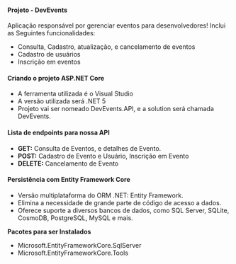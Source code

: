 #### Projeto - DevEvents

Aplicação responsável por gerenciar eventos para desenvolvedores! Inclui as Seguintes funcionalidades:

* Consulta, Cadastro, atualização, e cancelamento de eventos
* Cadastro de usuários
* Inscrição em eventos

#### Criando o projeto ASP.NET Core

* A ferramenta utilizada é o Visual Studio
* A versão utilizada será .NET 5
* Projeto vai ser nomeado DevEvents.API, e a solution será chamada DevEvents.

#### Lista de endpoints para nossa API

* **GET:** Consulta de Eventos, e detalhes de Evento.
* **POST:** Cadastro de Evento e Usuário, Inscrição em Evento
* **DELETE:** Cancelamento de Evento

#### Persistência com Entity Framework Core

* Versão multiplataforma do ORM .NET: Entity Framework.
* Elimina a necessidade de grande parte de código de acesso a dados.
* Oferece suporte a diversos bancos de dados, como SQL Server, SQLite, CosmoDB, PostgreSQL, MySQL e mais.

**Pacotes para ser Instalados**

* Microsoft.EntityFrameworkCore.SqlServer
* Microsoft.EntityFrameworkCore.Tools



